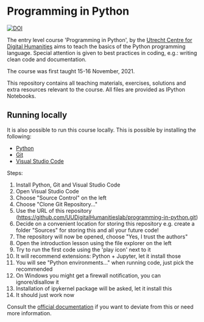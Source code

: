 # Programming in Python
[![DOI](https://zenodo.org/badge/429098563.svg)](https://zenodo.org/doi/10.5281/zenodo.10604607)


The entry level course 'Programming in Python', by the [Utrecht Centre for Digital Humanities](https://cdh.uu.nl/) aims to teach the basics of the Python programming language. Special attention is given to best practices in coding, e.g.: writing clean code and documentation.

The course was first taught 15-16 November, 2021.

This repository contains all teaching materials, exercises, solutions and extra resources relevant to the course. All files are provided as IPython Notebooks.

## Running locally

It is also possible to run this course locally. This is possible by installing the following:

* [Python](https://www.python.org/downloads/)
* [Git](https://git-scm.com/downloads)
* [Visual Studio Code](https://code.visualstudio.com/Download)

Steps:

1. Install Python, Git and Visual Studio Code
2. Open Visual Studio Code
3. Choose "Source Control" on the left
4. Choose "Clone Git Repository..."
5. Use the URL of this repository (https://github.com/UUDigitalHumanitieslab/programming-in-python.git)
6. Decide on a convenient location for storing this repository e.g. create a folder "Sources" for storing this and all your future code!
7. The repository will now be opened, choose "Yes, I trust the authors"
8. Open the introduction lesson using the file explorer on the left
9. Try to run the first code using the 'play icon' next to it
10. It will recommend extensions: Python + Jupyter, let it install those
11. You will see "Python environments..." when running code, just pick the recommended
12. On Windows you might get a firewall notification, you can ignore/disallow it
13. Installation of ipykernel package will be asked, let it install this
14. It should just work now

Consult the [official documentation](https://docs.jupyter.org/en/latest/start/index.html#id4) if you want to deviate from this or need more information.
